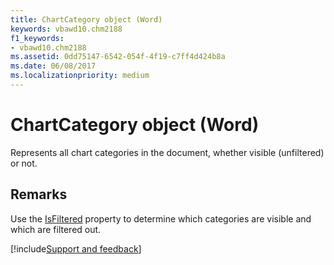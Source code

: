```yaml
---
title: ChartCategory object (Word)
keywords: vbawd10.chm2188
f1_keywords:
- vbawd10.chm2188
ms.assetid: 0dd75147-6542-054f-4f19-c7ff4d424b8a
ms.date: 06/08/2017
ms.localizationpriority: medium
---
```



# ChartCategory object (Word)

Represents all chart categories in the document, whether visible (unfiltered) or not.


## Remarks

Use the [IsFiltered](Word.chartcategory.isfiltered.md) property to determine which categories are visible and which are filtered out.


[!include[Support and feedback](~/includes/feedback-boilerplate.md)]